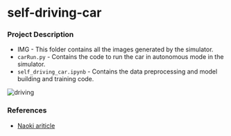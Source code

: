 # self-driving-car

### Project Description
- IMG - This folder contains all the images generated by the simulator.
- ```carRun.py``` - Contains the code to run the car in autonomous mode in the simulator.
- ```self_driving_car.ipynb``` - Contains the data preprocessing and model building and training code.

![driving](https://github.com/Dipankar-Medhi/self-driving-car/blob/master/driving_gif.gif)

### References
- [Naoki ariticle](https://medium.com/@naokishibuya/introduction-to-udacity-self-driving-car-simulator-4d78198d301d)

